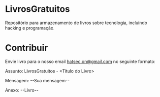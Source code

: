 # LivrosGratuitos
Repositório para armazenamento de livros sobre tecnologia, incluindo hacking e programação.

# Contribuir
Envie livro para o nosso email hatsec.on@gmail.com no seguinte formato:

Assunto: LivrosGratuitos - <Título do Livro>

Mensagem: --Sua mensagem--

Anexo: --Livro--
